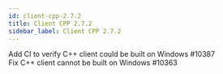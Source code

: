 ```yaml
---
id: client-cpp-2.7.2
title: Client CPP 2.7.2 
sidebar_label: Client CPP 2.7.2 
---
```


Add CI to verify C++ client could be built on Windows #10387  
Fix C++ client cannot be built on Windows #10363  

